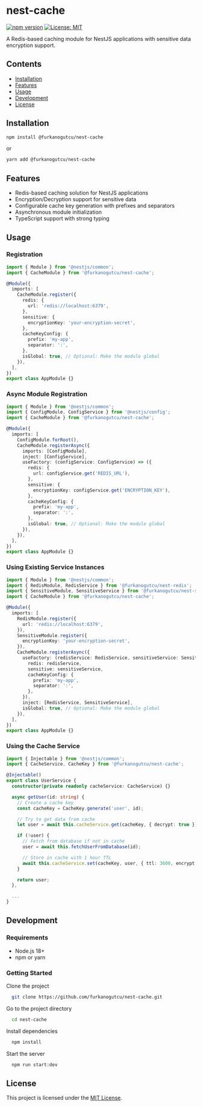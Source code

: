 # nest-cache

[![npm version](https://img.shields.io/npm/v/@furkanogutcu/nest-cache.svg)](https://www.npmjs.com/package/@furkanogutcu/nest-cache)
[![License: MIT](https://img.shields.io/badge/License-MIT-yellow.svg)](https://opensource.org/licenses/MIT)

A Redis-based caching module for NestJS applications with sensitive data encryption support.

## Contents

- [Installation](#installation)
- [Features](#features)
- [Usage](#usage)
- [Development](#development)
- [License](#license)

## Installation

```bash
npm install @furkanogutcu/nest-cache
```

or

```bash
yarn add @furkanogutcu/nest-cache
```

## Features

- Redis-based caching solution for NestJS applications
- Encryption/Decryption support for sensitive data
- Configurable cache key generation with prefixes and separators
- Asynchronous module initialization
- TypeScript support with strong typing

## Usage

### Registration

```typescript
import { Module } from '@nestjs/common';
import { CacheModule } from '@furkanogutcu/nest-cache';

@Module({
  imports: [
    CacheModule.register({
      redis: {
        url: 'redis://localhost:6379',
      },
      sensitive: {
        encryptionKey: 'your-encryption-secret',
      },
      cacheKeyConfig: {
        prefix: 'my-app',
        separator: ':',
      },
      isGlobal: true, // Optional: Make the module global
    }),
  ],
})
export class AppModule {}
```

### Async Module Registration

```typescript
import { Module } from '@nestjs/common';
import { ConfigModule, ConfigService } from '@nestjs/config';
import { CacheModule } from '@furkanogutcu/nest-cache';

@Module({
  imports: [
    ConfigModule.forRoot(),
    CacheModule.registerAsync({
      imports: [ConfigModule],
      inject: [ConfigService],
      useFactory: (configService: ConfigService) => ({
        redis: {
          url: configService.get('REDIS_URL'),
        },
        sensitive: {
          encryptionKey: configService.get('ENCRYPTION_KEY'),
        },
        cacheKeyConfig: {
          prefix: 'my-app',
          separator: ':',
        },
        isGlobal: true, // Optional: Make the module global
      }),
    }),
  ],
})
export class AppModule {}
```

### Using Existing Service Instances

```typescript
import { Module } from '@nestjs/common';
import { RedisModule, RedisService } from '@furkanogutcu/nest-redis';
import { SensitiveModule, SensitiveService } from '@furkanogutcu/nest-sensitive';
import { CacheModule } from '@furkanogutcu/nest-cache';

@Module({
  imports: [
    RedisModule.register({
      url: 'redis://localhost:6379',
    }),
    SensitiveModule.register({
      encryptionKey: 'your-encryption-secret',
    }),
    CacheModule.registerAsync({
      useFactory: (redisService: RedisService, sensitiveService: SensitiveService) => ({
        redis: redisService,
        sensitive: sensitiveService,
        cacheKeyConfig: {
          prefix: 'my-app',
          separator: ':',
        },
      }),
      inject: [RedisService, SensitiveService],
      isGlobal: true, // Optional: Make the module global
    }),
  ],
})
export class AppModule {}
```

### Using the Cache Service

```typescript
import { Injectable } from '@nestjs/common';
import { CacheService, CacheKey } from '@furkanogutcu/nest-cache';

@Injectable()
export class UserService {
  constructor(private readonly cacheService: CacheService) {}

  async getUser(id: string) {
    // Create a cache key
    const cacheKey = CacheKey.generate('user', id);

    // Try to get data from cache
    let user = await this.cacheService.get(cacheKey, { decrypt: true });

    if (!user) {
      // Fetch from database if not in cache
      user = await this.fetchUserFromDatabase(id);

      // Store in cache with 1 hour TTL
      await this.cacheService.set(cacheKey, user, { ttl: 3600, encrypt: true });
    }

    return user;
  },

  ...
}
```

## Development

### Requirements

- Node.js 18+
- npm or yarn

### Getting Started

Clone the project

```bash
  git clone https://github.com/furkanogutcu/nest-cache.git
```

Go to the project directory

```bash
  cd nest-cache
```

Install dependencies

```bash
  npm install
```

Start the server

```bash
  npm run start:dev
```

## License

This project is licensed under the [MIT License](LICENSE).
